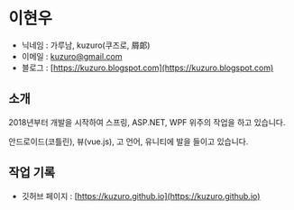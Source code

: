 # 이현우

- 닉네임 : 가루남, kuzuro(쿠즈로, 屑郞)
- 이메일 : [kuzuro@gmail.com](mailto:kuzuro@gmail.com)
- 블로그 : [https://kuzuro.blogspot.com](https://kuzuro.blogspot.com)


## 소개

2018년부터 개발을 시작하여 스프링, ASP.NET, WPF 위주의 작업을 하고 있습니다.

안드로이드(코틀린), 뷰(vue.js), 고 언어, 유니티에 발을 들이고 있습니다.


## 작업 기록
- 깃허브 페이지 : [https://kuzuro.github.io](https://kuzuro.github.io)

<!--
### Hi there 👋
**kuzuro/kuzuro** is a ✨ _special_ ✨ repository because its `README.md` (this file) appears on your GitHub profile.

Here are some ideas to get you started:

- 🔭 I’m currently working on ...
- 🌱 I’m currently learning ...
- 👯 I’m looking to collaborate on ...
- 🤔 I’m looking for help with ...
- 💬 Ask me about ...
- 📫 How to reach me: ...
- 😄 Pronouns: ...
- ⚡ Fun fact: ...
-->
